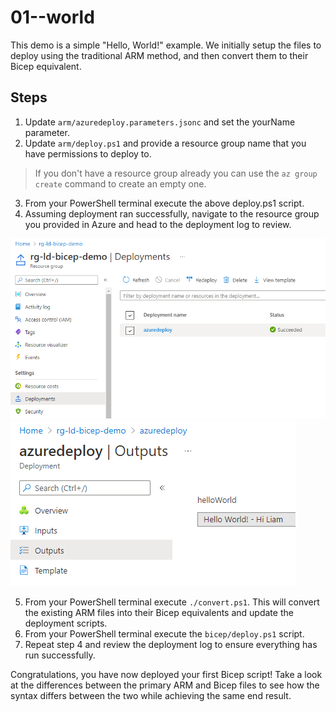 # 01--world

This demo is a simple "Hello, World!" example. We initially setup the files to deploy using the traditional ARM method, and then convert them to their Bicep equivalent.

## Steps

1. Update `arm/azuredeploy.parameters.jsonc` and set the yourName parameter.
2. Update `arm/deploy.ps1` and provide a resource group name that you have permissions to deploy to.

> If you don't have a resource group already you can use the `az group create` command to create an empty one.

3. From your PowerShell terminal execute the above deploy.ps1 script.
4. Assuming deployment ran successfully, navigate to the resource group you provided in Azure and head to the deployment log to review.

![0](../.attachments/00-hello-world-0.png)
![1](../.attachments/00-hello-world-1.png)

5. From your PowerShell terminal execute `./convert.ps1`. This will convert the existing ARM files into their Bicep equivalents and update the deployment scripts.
6. From your PowerShell terminal execute the `bicep/deploy.ps1` script.
7. Repeat step 4 and review the deployment log to ensure everything has run successfully.

Congratulations, you have now deployed your first Bicep script! Take a look at the differences between the primary ARM and Bicep files to see how the syntax differs between the two while achieving the same end result.